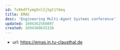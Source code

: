 ```yaml
---
id: 7x0kdffymg5nl2j5gt1fdeq
title: EMAS
desc: 'Engineering Multi-Agent Systems conference'
updated: 1694362560897
created: 1694360635328
---
```


- url: https://emas.in.tu-clausthal.de  